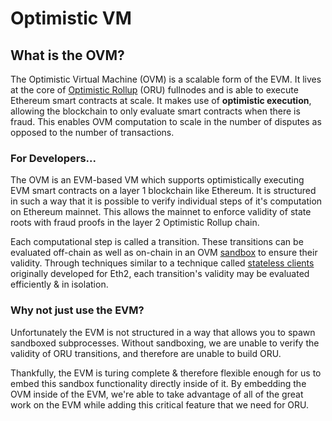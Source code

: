 # Optimistic VM

## What is the OVM?

The Optimistic Virtual Machine \(OVM\) is a scalable form of the EVM. It lives at the core of [Optimistic Rollup](https://medium.com/plasma-group/ethereum-smart-contracts-in-l2-optimistic-rollup-2c1cef2ec537) \(ORU\) fullnodes and is able to execute Ethereum smart contracts at scale. It makes use of **optimistic execution**, allowing the blockchain to only evaluate smart contracts when there is fraud. This enables OVM computation to scale in the number of disputes as opposed to the number of transactions.

### For Developers...

The OVM is an EVM-based VM which supports optimistically executing EVM smart contracts on a layer 1 blockchain like Ethereum. It is structured in such a way that it is possible to verify individual steps of it's computation on Ethereum mainnet. This allows the mainnet to enforce validity of state roots with fraud proofs in the layer 2 Optimistic Rollup chain.

Each computational step is called a transition. These transitions can be evaluated off-chain as well as on-chain in an OVM [sandbox](https://en.wikipedia.org/wiki/Sandbox_%28computer_security%29) to ensure their validity. Through techniques similar to a technique called [stateless clients](https://ethresear.ch/t/the-stateless-client-concept/172) originally developed for Eth2, each transition's validity may be evaluated efficiently & in isolation.

### Why not just use the EVM?

Unfortunately the EVM is not structured in a way that allows you to spawn sandboxed subprocesses. Without sandboxing, we are unable to verify the validity of ORU transitions, and therefore are unable to build ORU.

Thankfully, the EVM is turing complete & therefore flexible enough for us to embed this sandbox functionality directly inside of it. By embedding the OVM inside of the EVM, we're able to take advantage of all of the great work on the EVM while adding this critical feature that we need for ORU.

